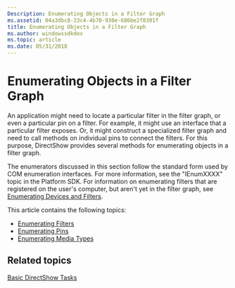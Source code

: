 ```yaml
---
Description: Enumerating Objects in a Filter Graph
ms.assetid: 04a3dbc8-33c4-4b70-930e-686be2f8301f
title: Enumerating Objects in a Filter Graph
ms.author: windowssdkdev
ms.topic: article
ms.date: 05/31/2018
---
```


# Enumerating Objects in a Filter Graph

An application might need to locate a particular filter in the filter graph, or even a particular pin on a filter. For example, it might use an interface that a particular filter exposes. Or, it might construct a specialized filter graph and need to call methods on individual pins to connect the filters. For this purpose, DirectShow provides several methods for enumerating objects in a filter graph.

The enumerators discussed in this section follow the standard form used by COM enumeration interfaces. For more information, see the "IEnumXXXX" topic in the Platform SDK. For information on enumerating filters that are registered on the user's computer, but aren't yet in the filter graph, see [Enumerating Devices and Filters](enumerating-devices-and-filters.md).

This article contains the following topics:

-   [Enumerating Filters](enumerating-filters.md)
-   [Enumerating Pins](enumerating-pins.md)
-   [Enumerating Media Types](enumerating-media-types.md)

## Related topics

<dl> <dt>

[Basic DirectShow Tasks](basic-directshow-tasks.md)
</dt> </dl>

 

 



